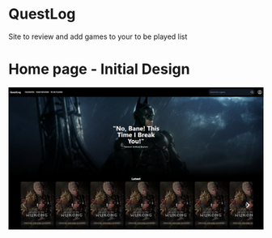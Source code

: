 # QuestLog
Site to review and add games to your to be played list

# Home page - Initial Design
![home page](readme/homepage.png)
